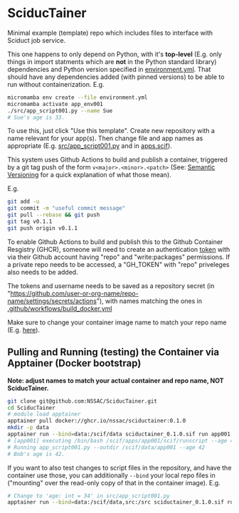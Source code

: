 # SciducTainer
Minimal example (template) repo which includes files to interface with Sciduct job service.

This one happens to only depend on Python, with it's **top-level** (E.g. only things in import statments which are **not** in the Python standard library) dependencies and Python version specified in [environment.yml](environment.yml).
That should have any dependencies added (with pinned versions) to be able to run without containerization.
E.g.

```bash
micromamba env create --file environment.yml
micromamba activate app_env001
./src/app_script001.py --name Sue
# Sue's age is 33.
```

To use this, just click "Use this template". Create new repository with a name relevant for your app(s).
Then change file and app names as appropriate (E.g. [src/app_script001.py](src/app_script001.py) and in [apps.scif](apps.scif)).

This system uses Github Actions to build and publish a container, triggered by a git tag push of the form `v<major>.<minor>.<patch>` (See: [Semantic Versioning](https://semver.org/) for a quick explanation of what those mean).

E.g.
```bash
git add -u
git commit -m "useful commit message"
git pull --rebase && git push
git tag v0.1.1
git push origin v0.1.1
```

To enable Github Actions to build and publish this to the Github Container Resgistry (GHCR), someone will need to create an authentication [token](https://github.com/settings/tokens) with via their Github account having "repo" and "write:packages" permissions. If a private repo needs to be accessed, a "GH_TOKEN" with "repo" priveleges also needs to be added.

The tokens and username needs to be saved as a repository secret (in "https://github.com/user-or-org-name/repo-name/settings/secrets/actions"), with names matching the ones in [.github/workflows/build_docker.yml](.github/workflows/build_docker.yml)


Make sure to change your container image name to match your repo name (E.g. [here](https://github.com/NSSAC/SciducTainer/blob/a69540ac1a551f12f9d9748d11e28240096bd582/.github/workflows/build_docker.yml#L30)).

## Pulling and Running (testing) the Container via Apptainer (Docker bootstrap)
**Note: adjust names to match your actual container and repo name, NOT SciducTainer.**
```bash
git clone git@github.com:NSSAC/SciducTainer.git
cd SciducTainer
# module load apptainer
apptainer pull docker://ghcr.io/nssac/sciductainer:0.1.0
mkdir -p data
apptainer run --bind=data:/scif/data sciductainer_0.1.0.sif run app001 --age 42
# [app001] executing /bin/bash /scif/apps/app001/scif/runscript --age 42
# Running app_script001.py --outdir /scif/data/app001 --age 42
# Bob's age is 42.
```

If you want to also test changes to script files in the repository, and have the container use those, you can additionally `--bind` your local repo files in ("mounting" over the read-only copy of that in the container image).
E.g.

```bash
# Change to 'age: int = 34' in src/app_script001.py
apptainer run --bind=data:/scif/data,src:/src sciductainer_0.1.0.sif run app001
```